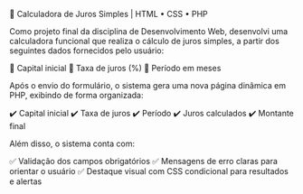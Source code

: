 


🧮 Calculadora de Juros Simples | HTML • CSS • PHP

Como projeto final da disciplina de Desenvolvimento Web, desenvolvi uma calculadora funcional que realiza o cálculo de juros simples, a partir dos seguintes dados fornecidos pelo usuário:

📌 Capital inicial
📌 Taxa de juros (%)
📌 Período em meses

Após o envio do formulário, o sistema gera uma nova página dinâmica em PHP, exibindo de forma organizada:

✔️ Capital inicial
✔️ Taxa de juros
✔️ Período
✔️ Juros calculados
✔️ Montante final

Além disso, o sistema conta com:

✅ Validação dos campos obrigatórios
✅ Mensagens de erro claras para orientar o usuário
✅ Destaque visual com CSS condicional para resultados e alertas



